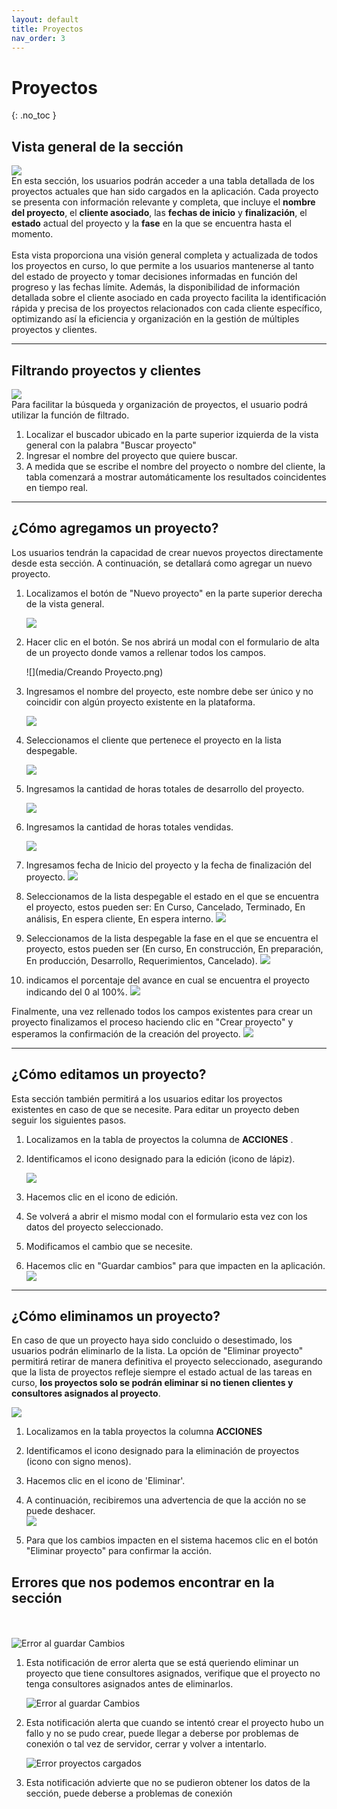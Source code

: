 ```yaml
---
layout: default
title: Proyectos
nav_order: 3
---
```


# Proyectos

{: .no_toc }

## Vista general de la sección

![](media/clientesvg.png)  
En esta sección, los usuarios podrán acceder a una tabla detallada de los proyectos actuales que han sido cargados en la aplicación. Cada proyecto se presenta con información relevante y completa, que incluye el **nombre del proyecto**, el **cliente asociado**, las **fechas de inicio** y **finalización**, el **estado** actual del proyecto y la **fase** en la que se encuentra hasta el momento.  
<br>
Esta vista proporciona una visión general completa y actualizada de todos los proyectos en curso, lo que permite a los usuarios mantenerse al tanto del estado de proyecto y tomar decisiones informadas en función del progreso y las fechas límite. Además, la disponibilidad de información detallada sobre el cliente asociado en cada proyecto facilita la identificación rápida y precisa de los proyectos relacionados con cada cliente específico, optimizando así la eficiencia y organización en la gestión de múltiples proyectos y clientes.

---

## Filtrando proyectos y clientes

![](media/buscador.png)  
Para facilitar la búsqueda y organización de proyectos, el usuario podrá utilizar la función de filtrado.

1. Localizar el buscador ubicado en la parte superior izquierda de la vista general con la palabra "Buscar proyecto"
2. Ingresar el nombre del proyecto que quiere buscar.
3. A medida que se escribe el nombre del proyecto o nombre del cliente, la tabla comenzará a mostrar automáticamente los resultados coincidentes en tiempo real.

---

## ¿Cómo agregamos un proyecto?

Los usuarios tendrán la capacidad de crear nuevos proyectos directamente desde esta sección. A continuación, se detallará como agregar un nuevo proyecto.

1. Localizamos el botón de "Nuevo proyecto" en la parte superior derecha de la vista general.

   ![](media/NuevoProyecto.png)

2. Hacer clic en el botón. Se nos abrirá un modal con el formulario de alta de un proyecto donde vamos a rellenar todos los campos.

   ![](media/Creando Proyecto.png)

3. Ingresamos el nombre del proyecto, este nombre debe ser único y no coincidir con algún proyecto existente en la plataforma.

   ![](media/NombredelProyecto.png)

4. Seleccionamos el cliente que pertenece el proyecto en la lista despegable.

   ![](media/buscarCliente.png)

5. Ingresamos la cantidad de horas totales de desarrollo del proyecto.

   ![](media/horasproyecto.png)

6. Ingresamos la cantidad de horas totales vendidas.

   ![](media/cantidadHorasVendidas.png)

7. Ingresamos fecha de Inicio del proyecto y la fecha de finalización del proyecto.
   ![](media/fechaInicio.png)

8. Seleccionamos de la lista despegable el estado en el que se encuentra el proyecto, estos pueden ser: En Curso, Cancelado, Terminado, En análisis, En espera cliente, En espera interno.
   ![](media/selectEstado.png)

9. Seleccionamos de la lista despegable la fase en el que se encuentra el proyecto, estos pueden ser (En curso, En construcción, En preparación, En producción, Desarrollo, Requerimientos, Cancelado).
   ![](media/SelectEstadoProyecto.png)

10. indicamos el porcentaje del avance en cual se encuentra el proyecto indicando del 0 al 100%.
    ![](media/proyecto.png)

Finalmente, una vez rellenado todos los campos existentes para crear un proyecto finalizamos el proceso haciendo clic en "Crear proyecto" y esperamos la confirmación de la creación del proyecto.
![](media/btnCrearProyecto.png)

---

## ¿Cómo editamos un proyecto?

Esta sección también permitirá a los usuarios editar los proyectos existentes en caso de que se necesite. Para editar un proyecto deben seguir los siguientes pasos.

1. Localizamos en la tabla de proyectos la columna de **ACCIONES** .
2. Identificamos el icono designado para la edición (icono de lápiz).

   ![](media/botonEditarProyecto.png)

3. Hacemos clic en el icono de edición.
4. Se volverá a abrir el mismo modal con el formulario esta vez con los datos del proyecto seleccionado.
5. Modificamos el cambio que se necesite.
6. Hacemos clic en "Guardar cambios" para que impacten en la aplicación.  
   ![](media/btnGuardarCambios.png)

---

## ¿Cómo eliminamos un proyecto?

En caso de que un proyecto haya sido concluido o desestimado, los usuarios podrán eliminarlo de la lista. La opción de "Eliminar proyecto" permitirá retirar de manera definitiva el proyecto seleccionado, asegurando que la lista de proyectos refleje siempre el estado actual de las tareas en curso, **los proyectos solo se podrán eliminar si no tienen clientes y consultores asignados al proyecto**.

![](media/proyectos/botonEliminar.png)

1. Localizamos en la tabla proyectos la columna **ACCIONES**
2. Identificamos el icono designado para la eliminación de proyectos (icono con signo menos).
3. Hacemos clic en el icono de 'Eliminar'.
4. A continuación, recibiremos una advertencia de que la acción no se puede deshacer.  
   ![](media/proyectos/eliminarProyecto.png)

5. Para que los cambios impacten en el sistema hacemos clic en el botón "Eliminar proyecto" para confirmar la acción.

## Errores que nos podemos encontrar en la sección <br>

<br><br>
![Error al guardar Cambios](media/proyectos/errorProyecto1.png)

1. Esta notificación de error alerta que se está queriendo eliminar un proyecto que tiene consultores asignados, verifique que el proyecto no tenga consultores asignados antes de eliminarlos. <br>

   ![Error al guardar Cambios](media/proyectos/errorProyecto2.png)

2. Esta notificación alerta que cuando se intentó crear el proyecto hubo un fallo y no se pudo crear, puede llegar a deberse por problemas de conexión o tal vez de servidor, cerrar y volver a intentarlo.<br>

   ![Error proyectos cargados](media/proyectos/errorProyecto3.png)

3. Esta notificación advierte que no se pudieron obtener los datos de la sección, puede deberse a problemas de conexión
